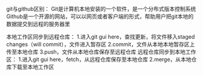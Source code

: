 git与github区别：
Git是计算机本地安装的一个软件，是一个分布式版本控制系统
Github是一个开源的网站，可以以网页或者客户端的形式，帮助用户把git本地的数据提交到远程的服务器里

本地工作区同步到远程仓库：
1.进入git gui here，查找更新，将文件移入staged changes（will commit），文件进入暂存区
2.commit，文件从本地本地暂存区上传至本地仓库
3.push，文件从本地仓库保存至远程仓库
远程仓库同步到本地工作区：
1.进入git gui here，fetch，从远程仓库保存至本地仓库
2.merge，从本地仓库下载至本地工作区
